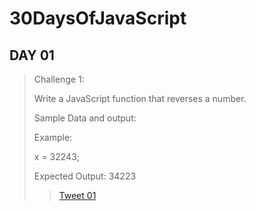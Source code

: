 # 30DaysOfJavaScript

## DAY 01

>Challenge 1:
>
>Write a JavaScript function that reverses a number.
>
>Sample Data and output:
>
>Example: 
>
>x = 32243;
>
>Expected Output: 34223
>
>>[Tweet 01](https://twitter.com/philomath128/status/1721588367945781459)
